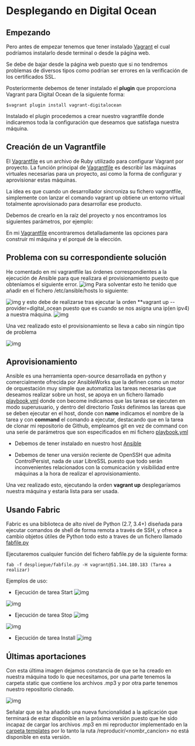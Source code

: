 # Desplegando en Digital Ocean

## Empezando

Pero antes de empezar tenemos que tener instalado [Vagrant](https://www.vagrantup.com/downloads.html) el cual podríamos instalarlo desde terminal o desde la página web.

Se debe de bajar desde la página web puesto que si no tendremos problemas de diversos tipos como podrían ser errores en la verificación de los certificados SSL.

Posteriormente debemos de tener instalado el **plugin** que proporciona Vagrant para Digital Ocean de la siguiente forma:

~~~
$vagrant plugin install vagrant-digitalocean
~~~

Instalado el plugin procedemos a crear nuestro vagrantfile donde indicaremos toda la configuración que deseamos que satisfaga nuestra máquina.


## Creación de un Vagrantfile

El [Vagrantfile](https://github.com/SergioCruzPerez/InfraestructuraVirtual/blob/master/Vagrantfile) es un archivo de Ruby utilizado para configurar Vagrant por proyecto. La función principal de [Vagrantfile](https://github.com/SergioCruzPerez/InfraestructuraVirtual/blob/master/Vagrantfile) es describir las máquinas virtuales necesarias para un proyecto, así como la forma de configurar y aprovisionar estas máquinas.

La idea es que cuando un desarrollador sincroniza su fichero vagrantfile, simplemente con lanzar el comando vagrant up obtiene un entorno virtual totalmente aprovisionado para desarrollar ese producto.

Debemos de crearlo en la raíz del proyecto y nos encontramos los siguientes parámetros, por ejemplo:

En mi [Vagrantfile](https://github.com/SergioCruzPerez/InfraestructuraVirtual/blob/master/Vagrantfile) encontraremos detalladamente las opciones para construir mi máquina y el porqué de la elección.

## Problema con su correspondiente solución

He comentado en mi vagrantfile las órdenes correspondientes a la ejecución de Ansible para que realizara el provisionamiento puesto que obteníamos el siguiente error.
![img](https://github.com/SergioCruzPerez/InfraestructuraVirtual/blob/master/docs/imagenes/problema-ansible.png)
Para solventar esto he tenido que añadir en el fichero /etc/ansible/hosts lo siguiente:

![img](https://github.com/SergioCruzPerez/InfraestructuraVirtual/blob/master/docs/imagenes/hosts.png) y esto debe de realizarse tras ejecutar la orden **vagrant up --provider=digital_ocean puesto que es cuando se nos asigna una ip(en ipv4) a nuestra máquina.
![img](https://github.com/SergioCruzPerez/InfraestructuraVirtual/blob/master/docs/imagenes/digitalocean.png)

Una vez realizado esto el provisionamiento se lleva a cabo sin ningún tipo de problema

![img](https://github.com/SergioCruzPerez/InfraestructuraVirtual/blob/master/docs/imagenes/ansible.png)

## Aprovisionamiento

Ansible es una herramienta open-source desarrollada en python y comercialmente ofrecida por AnsibleWorks que la definen como un motor de orquestación muy simple que automatiza las tareas necesarias que deseamos realizar sobre un host, se apoya en un fichero llamado [playbook.yml](https://github.com/SergioCruzPerez/InfraestructuraVirtual/blob/master/provision/playbook.yml) donde con become indicamos que las tareas se ejecuten en modo superusuario, y dentro del directorio *Tasks* definimos las tareas que se deben ejecutar en el host, donde con **name** indicamos el nombre de la tarea y con **command** el comando a ejecutar, destacando que en la tarea de clonar mi repositorio de Github, empleamos git en vez de command con una serie de parámetros que son especificados en mi fichero [playbook.yml](https://github.com/SergioCruzPerez/InfraestructuraVirtual/blob/master/provision/playbook.yml)

- Debemos de tener instalado en nuestro host [Ansible](https://docs.ansible.com/ansible/latest/installation_guide/intro_installation.html#installing-the-control-machine)

- Debemos de tener una versión reciente de OpenSSH que admita ControlPersist, nada de usar LibreSSL puesto que todo serán inconvenientes relacionados con la comunicación y visibilidad entre máquinas a la hora de realizar el aprovisionamiento.

Una vez realizado esto, ejecutando la orden **vagrant up** desplegaríamos nuestra máquina y estaría lista para ser usada.

## Usando Fabric

Fabric es una biblioteca de alto nivel de Python (2.7, 3.4+) diseñada para ejecutar comandos de shell de forma remota a través de SSH, y ofrece a cambio objetos útiles de Python todo esto a traves de un fichero llamado [fabfile.py](https://github.com/SergioCruzPerez/InfraestructuraVirtual/blob/master/despliegue/fabfile.py)

Ejecutaremos cualquier función del fichero fabfile.py de la siguiente forma:

~~~
fab -f despliegue/fabfile.py -H vagrant@51.144.180.183 (Tarea a realizar)
~~~

Ejemplos de uso:

- Ejecución de tarea Start
![img](https://github.com/SergioCruzPerez/InfraestructuraVirtual/blob/master/docs/imagenes/Start1.png)

![img](https://github.com/SergioCruzPerez/InfraestructuraVirtual/blob/master/docs/imagenes/Screenshot%20from%202019-01-14%2018-35-35.png)

- Ejecución de tarea Stop
![img](https://github.com/SergioCruzPerez/InfraestructuraVirtual/blob/master/docs/imagenes/Stop2.png)

![img](https://github.com/SergioCruzPerez/InfraestructuraVirtual/blob/master/docs/imagenes/Stop1.png)

- Ejecución de tarea Install
![img](https://github.com/SergioCruzPerez/InfraestructuraVirtual/blob/master/docs/imagenes/Install1.png)

## Últimas aportaciones

Con esta última imagen dejamos constancia de que se ha creado en nuestra máquina todo lo que necesitamos, por una parte tenemos la carpeta static que contiene los archivos .mp3 y por otra parte tenemos nuestro repositorio clonado.

![img](https://github.com/SergioCruzPerez/InfraestructuraVirtual/blob/master/docs/imagenes/ssh.png)

Señalar que se ha añadido una nueva funcionalidad a la aplicación que terminará de estar disponible en la próxima versión puesto que he sido incapaz de cargar los archivos .mp3 en mi reproductor implementado en la [carpeta templates](https://github.com/SergioCruzPerez/InfraestructuraVirtual/blob/master/templates/reproductor.html) por lo tanto la ruta /reproducir/<nombr_cancion> no está disponible en esta versión.



